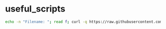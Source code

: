# useful_scripts

```bash
echo -n "Filename: "; read f; curl -q https://raw.githubusercontent.com/connorhu/useful_scripts/master/${f} | sh
```

